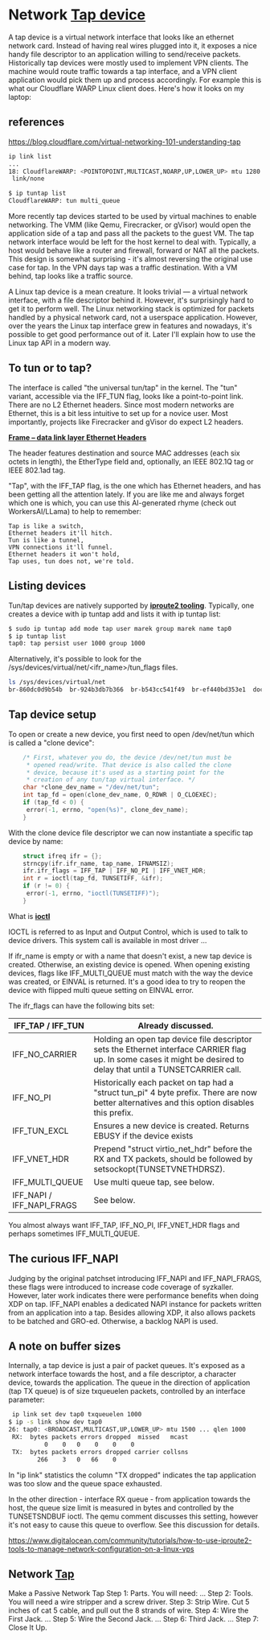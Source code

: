 # Network **[Tap device](https://blog.cloudflare.com/virtual-networking-101-understanding-tap)**

A tap device is a virtual network interface that looks like an ethernet network card. Instead of having real wires plugged into it, it exposes a nice handy file descriptor to an application willing to send/receive packets. Historically tap devices were mostly used to implement VPN clients. The machine would route traffic towards a tap interface, and a VPN client application would pick them up and process accordingly. For example this is what our Cloudflare WARP Linux client does. Here's how it looks on my laptop:

## references

<https://blog.cloudflare.com/virtual-networking-101-understanding-tap>

```bash
ip link list
...
18: CloudflareWARP: <POINTOPOINT,MULTICAST,NOARP,UP,LOWER_UP> mtu 1280 qdisc mq state UNKNOWN mode DEFAULT group default qlen 500
 link/none

$ ip tuntap list
CloudflareWARP: tun multi_queue
```

More recently tap devices started to be used by virtual machines to enable networking. The VMM (like Qemu, Firecracker, or gVisor) would open the application side of a tap and pass all the packets to the guest VM. The tap network interface would be left for the host kernel to deal with. Typically, a host would behave like a router and firewall, forward or NAT all the packets. This design is somewhat surprising - it's almost reversing the original use case for tap. In the VPN days tap was a traffic destination. With a VM behind, tap looks like a traffic source.

A Linux tap device is a mean creature. It looks trivial — a virtual network interface, with a file descriptor behind it. However, it's surprisingly hard to get it to perform well. The Linux networking stack is optimized for packets handled by a physical network card, not a userspace application. However, over the years the Linux tap interface grew in features and nowadays, it's possible to get good performance out of it. Later I'll explain how to use the Linux tap API in a modern way.

## To tun or to tap?

The interface is called "the universal tun/tap" in the kernel. The "tun" variant, accessible via the IFF_TUN flag, looks like a point-to-point link. There are no L2 Ethernet headers. Since most modern networks are Ethernet, this is a bit less intuitive to set up for a novice user. Most importantly, projects like Firecracker and gVisor do expect L2 headers.

**[Frame – data link layer Ethernet Headers](https://en.wikipedia.org/wiki/Ethernet_frame)**

The header features destination and source MAC addresses (each six octets in length), the EtherType field and, optionally, an IEEE 802.1Q tag or IEEE 802.1ad tag.

"Tap", with the IFF_TAP flag, is the one which has Ethernet headers, and has been getting all the attention lately. If you are like me and always forget which one is which, you can use this  AI-generated rhyme (check out WorkersAI/LLama) to help to remember:

```rhyme
Tap is like a switch,
Ethernet headers it'll hitch.
Tun is like a tunnel,
VPN connections it'll funnel.
Ethernet headers it won't hold,
Tap uses, tun does not, we're told.
```

## Listing devices

Tun/tap devices are natively supported by **[iproute2 tooling](https://www.digitalocean.com/community/tutorials/how-to-use-iproute2-tools-to-manage-network-configuration-on-a-linux-vps)**. Typically, one creates a device with ip tuntap add and lists it with ip tuntap list:

```bash
$ sudo ip tuntap add mode tap user marek group marek name tap0
$ ip tuntap list
tap0: tap persist user 1000 group 1000
```

Alternatively, it's possible to look for the /sys/devices/virtual/net/<ifr_name>/tun_flags files.

```bash
ls /sys/devices/virtual/net
br-860dc0d9b54b  br-924b3db7b366  br-b543cc541f49  br-ef440bd353e1  docker0  lo
```

## Tap device setup

To open or create a new device, you first need to open /dev/net/tun which is called a "clone device":

```c
    /* First, whatever you do, the device /dev/net/tun must be
     * opened read/write. That device is also called the clone
     * device, because it's used as a starting point for the
     * creation of any tun/tap virtual interface. */
    char *clone_dev_name = "/dev/net/tun";
    int tap_fd = open(clone_dev_name, O_RDWR | O_CLOEXEC);
    if (tap_fd < 0) {
     error(-1, errno, "open(%s)", clone_dev_name);
    }
```

With the clone device file descriptor we can now instantiate a specific tap device by name:

```c
    struct ifreq ifr = {};
    strncpy(ifr.ifr_name, tap_name, IFNAMSIZ);
    ifr.ifr_flags = IFF_TAP | IFF_NO_PI | IFF_VNET_HDR;
    int r = ioctl(tap_fd, TUNSETIFF, &ifr);
    if (r != 0) {
     error(-1, errno, "ioctl(TUNSETIFF)");
    }
```

What is **[ioctl](https://embetronicx.com/tutorials/linux/device-drivers/ioctl-tutorial-in-linux/)**

IOCTL is referred to as Input and Output Control, which is used to talk to device drivers. This system call is available in most driver ...

If ifr_name is empty or with a name that doesn't exist, a new tap device is created. Otherwise, an existing device is opened. When opening existing devices, flags like IFF_MULTI_QUEUE must match with the way the device was created, or EINVAL is returned. It's a good idea to try to reopen the device with flipped multi queue setting on EINVAL error.

The ifr_flags can have the following bits set:

| IFF_TAP / IFF_TUN         | Already discussed.                                                                                                                                                  |
|---------------------------|---------------------------------------------------------------------------------------------------------------------------------------------------------------------|
| IFF_NO_CARRIER            | Holding an open tap device file descriptor sets the Ethernet interface CARRIER flag up. In some cases it might be desired to delay that until a TUNSETCARRIER call. |
| IFF_NO_PI                 | Historically each packet on tap had a "struct tun_pi" 4 byte prefix. There are now better alternatives and this option disables this prefix.                        |
| IFF_TUN_EXCL              | Ensures a new device is created. Returns EBUSY if the device exists                                                                                                 |
| IFF_VNET_HDR              | Prepend "struct virtio_net_hdr" before the RX and TX packets, should be followed by setsockopt(TUNSETVNETHDRSZ).                                                    |
| IFF_MULTI_QUEUE           | Use multi queue tap, see below.                                                                                                                                     |
| IFF_NAPI / IFF_NAPI_FRAGS | See below.                                                                                                                                                          |

You almost always want IFF_TAP, IFF_NO_PI, IFF_VNET_HDR flags and perhaps sometimes IFF_MULTI_QUEUE.

## The curious IFF_NAPI

Judging by the original patchset introducing IFF_NAPI and IFF_NAPI_FRAGS, these flags were introduced to increase code coverage of syzkaller. However, later work indicates there were performance benefits when doing XDP on tap. IFF_NAPI enables a dedicated NAPI instance for packets written from an application into a tap. Besides allowing XDP, it also allows packets to be batched and GRO-ed. Otherwise, a backlog NAPI is used.

## A note on buffer sizes

Internally, a tap device is just a pair of packet queues. It's exposed as a network interface towards the host, and a file descriptor, a character device, towards the application. The queue in the direction of application (tap TX queue) is of size txqueuelen packets, controlled by an interface parameter:

```bash
 ip link set dev tap0 txqueuelen 1000
$ ip -s link show dev tap0
26: tap0: <BROADCAST,MULTICAST,UP,LOWER_UP> mtu 1500 ... qlen 1000
 RX:  bytes packets errors dropped  missed   mcast        
          0    0   0    0    0    0
 TX:  bytes packets errors dropped carrier collsns        
        266    3   0   66    0    
```

In "ip link" statistics the column "TX dropped" indicates the tap application was too slow and the queue space exhausted.

In the other direction - interface RX queue -  from application towards the host, the queue size limit is measured in bytes and controlled by the TUNSETSNDBUF ioctl. The qemu comment discusses this setting, however it's not easy to cause this queue to overflow. See this discussion for details.

<https://www.digitalocean.com/community/tutorials/how-to-use-iproute2-tools-to-manage-network-configuration-on-a-linux-vps>

## Network **[Tap](https://www.instructables.com/Make-a-Passive-Network-Tap/)**

Make a Passive Network Tap
Step 1: Parts. You will need: ...
Step 2: Tools. You will need a wire stripper and a screw driver.
Step 3: Strip Wire. Cut 5 inches of cat 5 cable, and pull out the 8 strands of wire.
Step 4: Wire the First Jack. ...
Step 5: Wire the Second Jack. ...
Step 6: Third Jack. ...
Step 7: Close It Up.
